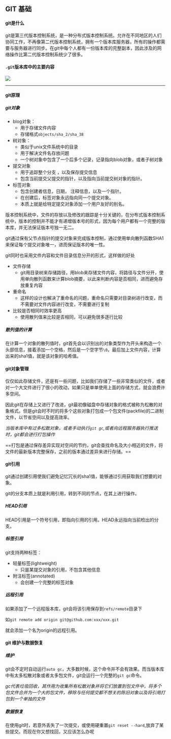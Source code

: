 ## GIT 基础

#### git是什么

git是第三代版本控制系统，是一种分布式版本控制系统。允许在不同地区的人们协同工作，不再像第二代版本控制系统，拥有一个版本库服务器，所有的操作都需要与服务器进行同步。在git中每个人都有一份版本库的完整副本，因此涉及的网络操作比第二代版本控制系统少了很多。

#### `.git`版本库中的主要内容

![](https://markdown-1259282458.cos.ap-nanjing.myqcloud.com/img/20210715211312.png)

---

#### git原理

##### git对象

- blog对象：
  - 用于存储文件内容
  - 存储格式`objects/sha_2/sha_38`
- 树对象：
  - 类似于unix文件系统中的目录
  - 用于解决文件名存放问题
  - 一个树对象中包含了一个后多个记录，记录指向blob对象，或者子树对象
- 提交对象
  - 用于追踪整个分支 ，以及保存提交信息
  - 包含当前提交父提交的指针，以及指向当前提交树对象的指针。
- 标签对象
  - 包含创建者信息，日期， 注释信息，以及一个指针。
  - 在创建后，标签对象永远指向同一个提交对象。
  - 本质上就是给特定提交对象添加一个用户友好的别名。

版本控制系统中，文件的存放以及修改的跟踪是十分关键的，在分布式版本控制系统中，版本的控制并不能才有递增版本号的形式，因为每个用户都有一个完整的版本库，并无法保证版本号独一无二。

git通过保有父节点指针的提交对象来完成版本控制，通过使用单向散列函数SHA1来保证每个提交对象唯一，进而保证版本的唯一性。

git同时也采用文件内容和文件目录信息分开的形式，这样做的好处

- 文件存储
  - git用目录树来存储路径，用blob来存储文件内容，将路径与文件分开，使用单向散列函数来计算blob摘要，以此来判断内容是否相同，进而避免存放重复内容
- 重命名
  - 这样的设计也解决了重命名的问题，重命名只需要对目录树进行改变，而不需要对文件内容进行改变，不需要进行复制
- 比较是否相同时效率更高
  - 使用散列值来比较是否相同，可以避免很多逐行比较

##### 散列值的计算

在计算一个对象的散列值时，git首先会以识别出的对象类型作为开头来构造一个头部信息，接着添加一个空格，然后是一个空字节`\0`，最后加上文件内容，计算出来的sha1值，就是该对象的哈希值。

#### git对象管理

仅仅如此存储文件，还是有一些问题，比如我们存储了一些非常类似的文件，或者对一个大文件进行了很小的改动，如果只是单单使用上面的存储方式，就会浪费许多空间。

因此git在存储上又进行了改进，git最初像磁盘中存储对象的格式被称为松散的对象格式。但是git会时不时的将多个这些对象打包成一个包文件(packfile)的二进制文件，以节省空间以及提高效率。

*当版本库中有过多松散对象，或者手动执行`git gc`,或者向远程服务器执行推送时，git都会进行打包操作*

==打包是通过保存差异实现对空间的节约，git会查找命名及大小相近的文件，将文件的最新版本完整保存，之前的版本通过差异来进行存储。==

#### git引用

git通过创建引用使我们避免记忆冗长的sha1值，能够通过引用获取我们想要的对象。

git的分支本质上就是利用引用，转到不同的节点，在其上进行操作。

##### HEAD引用

HEAD引用是一个符号引用，即指向引用的引用。HEAD永远指向当前检出的分支。

##### 标签引用

git支持两种标签：

- 轻量标签(lightweight)
  - 只是某提交对象的引用，不包含其他信息
- 附注标签(annotated)
  - 会创建一个完整的标签对象

##### 远程引用

如果添加了一个远程版本库，git会将该引用保存到`refs/remote`目录下

如`git remote add origin git@github.com:xxx/xxx.git`

就会添加一个名为origin的远程引用。

#### git 维护与数据恢复

##### 维护

git会不定时自动运行`auto gc`，大多数时候，这个命令并不会有效果。而当版本库中有太多松散对象或者太多包文件，git会运行一个完整的`git gc`命令。

*gc代表垃圾回收，其作用为收集所有松散对象并将它们放置到包文件中，将多个包文件合并为一个大的包文件，移除与任何提交都不想关的陈旧对象以及将引用打包到一个单独的文件*

##### 数据恢复

在使用git时，若意外丢失了一次提交，或使用硬重置`git reset --hard`,放弃了某些提交。而现在你又想找回，又应该怎么办呢



